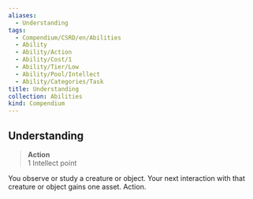 ```yaml
---
aliases:
  - Understanding
tags:
  - Compendium/CSRD/en/Abilities
  - Ability
  - Ability/Action
  - Ability/Cost/1
  - Ability/Tier/Low
  - Ability/Pool/Intellect
  - Ability/Categories/Task
title: Understanding
collection: Abilities
kind: Compendium
---
```

## Understanding  
>**Action**  
>1 Intellect point
  
You observe or study a creature or object. Your next interaction with that creature or object gains one asset. Action.